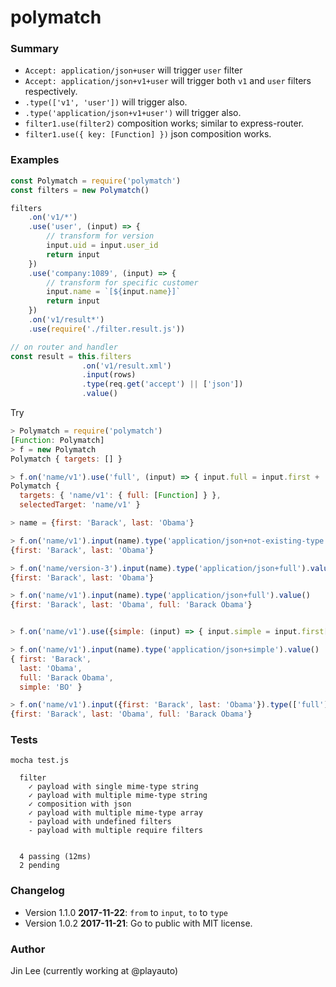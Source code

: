 # polymatch

### Summary 

- `Accept: application/json+user` will trigger `user` filter
- `Accept: application/json+v1+user` will trigger both `v1` and `user` filters respectively.
- `.type(['v1', 'user'])` will trigger also.
- `.type('application/json+v1+user')` will trigger also.
- `filter1.use(filter2)` composition works; similar to express-router.
- `filter1.use({ key: [Function] })` json composition works.

### Examples

```js
const Polymatch = require('polymatch')
const filters = new Polymatch()

filters
    .on('v1/*')
    .use('user', (input) => {
        // transform for version
        input.uid = input.user_id
        return input
    })
    .use('company:1089', (input) => {
        // transform for specific customer
        input.name = `[${input.name}]`
        return input
    })
    .on('v1/result*')
    .use(require('./filter.result.js'))

// on router and handler
const result = this.filters
                .on('v1/result.xml')
                .input(rows)
                .type(req.get('accept') || ['json'])
                .value()
```

Try

```js
> Polymatch = require('polymatch')
[Function: Polymatch]
> f = new Polymatch
Polymatch { targets: [] }

> f.on('name/v1').use('full', (input) => { input.full = input.first + ' ' + input.last; return input })
Polymatch {
  targets: { 'name/v1': { full: [Function] } },
  selectedTarget: 'name/v1' }

> name = {first: 'Barack', last: 'Obama'}

> f.on('name/v1').input(name).type('application/json+not-existing-type').value()
{first: 'Barack', last: 'Obama'}

> f.on('name/version-3').input(name).type('application/json+full').value()
{first: 'Barack', last: 'Obama'}

> f.on('name/v1').input(name).type('application/json+full').value()
{first: 'Barack', last: 'Obama', full: 'Barack Obama'}


> f.on('name/v1').use({simple: (input) => { input.simple = input.first[0] + input.last[0]; return input }})

> f.on('name/v1').input(name).type('application/json+simple').value()
{ first: 'Barack',
  last: 'Obama',
  full: 'Barack Obama',
  simple: 'BO' }

> f.on('name/v1').input({first: 'Barack', last: 'Obama'}).type(['full']).value()
{first: 'Barack', last: 'Obama', full: 'Barack Obama'}
```

### Tests

`mocha test.js`

```
  filter
    ✓ payload with single mime-type string
    ✓ payload with multiple mime-type string
    ✓ composition with json
    ✓ payload with multiple mime-type array
    - payload with undefined filters
    - payload with multiple require filters


  4 passing (12ms)
  2 pending
```

### Changelog

- Version 1.1.0 **2017-11-22**: `from` to `input`, `to` to `type`
- Version 1.0.2 **2017-11-21**: Go to public with MIT license.

### Author

Jin Lee (currently working at @playauto)